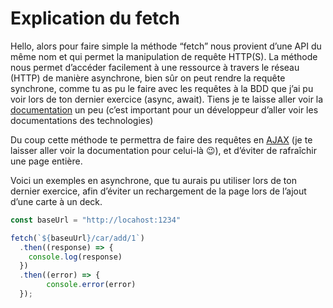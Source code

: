 # Explication du fetch

Hello, alors pour faire simple la méthode “fetch” nous provient d’une API du même nom et qui permet la manipulation de requête HTTP(S). La méthode nous permet d’accéder facilement à une ressource à travers le réseau (HTTP) de manière asynchrone, bien sûr on peut rendre la requête synchrone, comme tu as pu le faire avec les requêtes à la BDD que j’ai pu voir lors de ton dernier exercice (async, await). Tiens je te laisse aller voir la [documentation](https://developer.mozilla.org/fr/docs/Web/API/Fetch_API/Using_Fetch) un peu (c’est important pour un développeur d’aller voir les documentations des technologies)

Du coup cette méthode te permettra de faire des requêtes en [AJAX](https://developer.mozilla.org/fr/docs/Web/Guide/AJAX) (je te laisser aller voir la documentation pour celui-là 😉), et d’éviter de rafraîchir une page entière.

Voici un exemples en asynchrone, que tu aurais pu utiliser lors de ton dernier exercice, afin d’éviter un rechargement de la page lors de l’ajout d’une carte à un deck.

```jsx
const baseUrl = "http://locahost:1234"

fetch(`${baseuUrl}/car/add/1`)
  .then((response) => {
    console.log(response)
  })
  .then((error) => {
		console.error(error)
  });
```